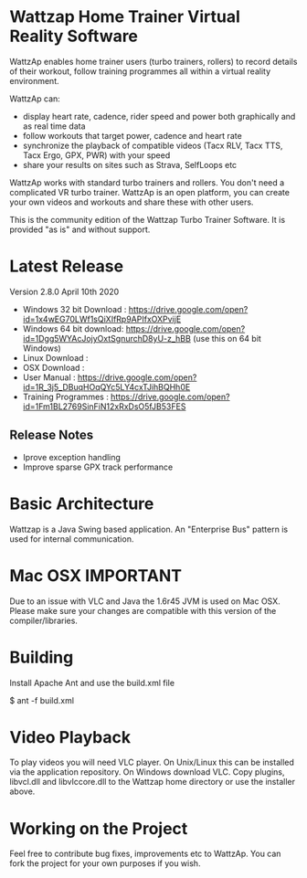 Wattzap Home Trainer Virtual Reality Software
=============================================

WattzAp enables home trainer users (turbo trainers, rollers) to record details of their workout, follow training programmes all within a
virtual reality environment.

WattzAp can:

  * display heart rate, cadence, rider speed and power both graphically and as real time data
  * follow workouts that target power, cadence and heart rate
  * synchronize the playback of compatible videos (Tacx RLV, Tacx TTS, Tacx Ergo, GPX, PWR) with your speed
  * share your results on sites such as Strava, SelfLoops etc
  
WattzAp works with standard turbo trainers and rollers. You don't need a complicated VR turbo trainer.
WattzAp is an open platform, you can create your own videos and workouts and share these with other users.

This is the community edition of the Wattzap Turbo Trainer Software. It is provided "as is" and without support.

Latest Release
==============

Version 2.8.0 April 10th 2020

  * Windows 32 bit Download : https://drive.google.com/open?id=1x4wEG70LWf1sQiXIfRp9APIfxOXPvijE
  * Windows 64 bit download: https://drive.google.com/open?id=1Dgg5WYAcJojyOxtSgnurchD8yU-z_hBB (use this on 64 bit Windows)
  * Linux Download :
  * OSX Download :
  * User Manual : https://drive.google.com/open?id=1R_3j5_DBuqHOqQYc5LY4cxTJihBQHh0E
  * Training Programmes : https://drive.google.com/open?id=1Fm1BL2769SinFiN12xRxDsO5fJB53FES
  
Release Notes
-------------
  * Iprove exception handling
  * Improve sparse GPX track performance

Basic Architecture
==================

Wattzap is a Java Swing based application. An "Enterprise Bus" pattern is used for internal communication.

Mac OSX IMPORTANT
=================

Due to an issue with VLC and Java the 1.6r45 JVM is used on Mac OSX. Please make sure your changes are compatible with this version
of the compiler/libraries.

Building
========

Install Apache Ant and use the build.xml file

$ ant -f build.xml

Video Playback
==============

To play videos you will need VLC player. On Unix/Linux this can be installed via the application repository. On Windows download VLC.
Copy plugins, libvcl.dll and libvlccore.dll to the Wattzap home directory or use the installer above.

Working on the Project
======================

Feel free to contribute bug fixes, improvements etc to WattzAp. You can fork the project for your own purposes if you wish.
